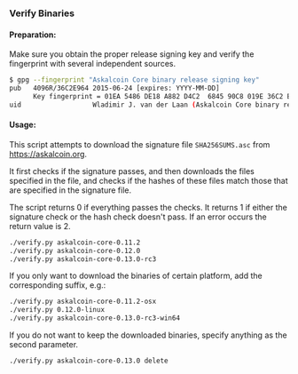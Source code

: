 ### Verify Binaries

#### Preparation:

Make sure you obtain the proper release signing key and verify the fingerprint with several independent sources.

```sh
$ gpg --fingerprint "Askalcoin Core binary release signing key"
pub   4096R/36C2E964 2015-06-24 [expires: YYYY-MM-DD]
      Key fingerprint = 01EA 5486 DE18 A882 D4C2  6845 90C8 019E 36C2 E964
uid                  Wladimir J. van der Laan (Askalcoin Core binary release signing key) <laanwj@gmail.com>
```

#### Usage:

This script attempts to download the signature file `SHA256SUMS.asc` from https://askalcoin.org.

It first checks if the signature passes, and then downloads the files specified in the file, and checks if the hashes of these files match those that are specified in the signature file.

The script returns 0 if everything passes the checks. It returns 1 if either the signature check or the hash check doesn't pass. If an error occurs the return value is 2.


```sh
./verify.py askalcoin-core-0.11.2
./verify.py askalcoin-core-0.12.0
./verify.py askalcoin-core-0.13.0-rc3
```

If you only want to download the binaries of certain platform, add the corresponding suffix, e.g.:

```sh
./verify.py askalcoin-core-0.11.2-osx
./verify.py 0.12.0-linux
./verify.py askalcoin-core-0.13.0-rc3-win64
```

If you do not want to keep the downloaded binaries, specify anything as the second parameter.

```sh
./verify.py askalcoin-core-0.13.0 delete
```
